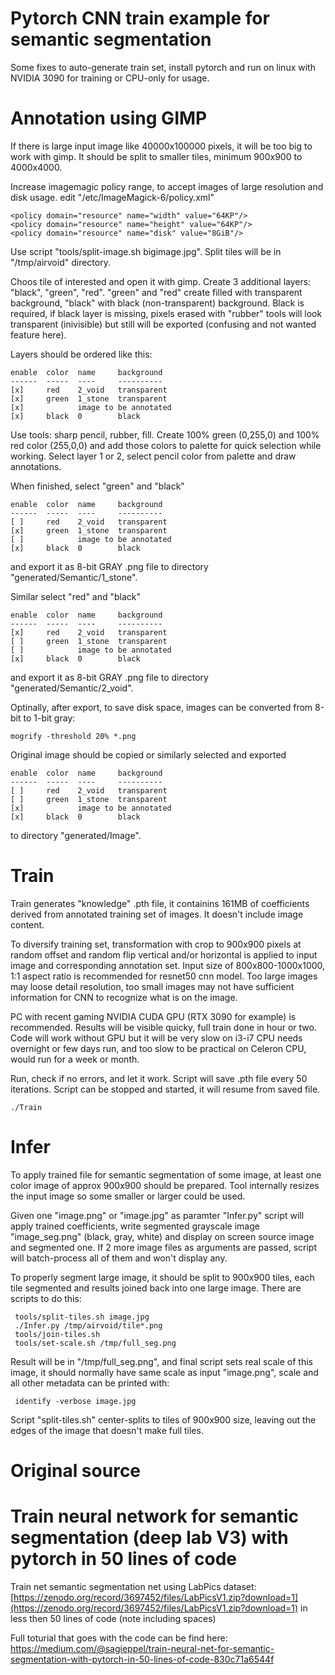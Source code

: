 # Pytorch CNN train example for semantic segmentation

Some fixes to auto-generate train set, install pytorch
and run on linux with NVIDIA 3090 for training or
CPU-only for usage.

# Annotation using GIMP

If there is large input image like 40000x100000 pixels, it will be too
big to work with gimp. It should be split to smaller tiles, minimum
900x900 to 4000x4000.

Increase imagemagic policy range, to accept images of large resolution
and disk usage. edit "/etc/ImageMagick-6/policy.xml"

    <policy domain="resource" name="width" value="64KP"/>
    <policy domain="resource" name="height" value="64KP"/>
    <policy domain="resource" name="disk" value="8GiB"/>

Use script "tools/split-image.sh bigimage.jpg". Split tiles will be in
"/tmp/airvoid" directory.

Choos tile of interested and open it with gimp. Create 3 additional layers:
"black", "green", "red". "green" and "red" create filled with transparent
background, "black" with black (non-transparent) background. Black is
required, if black layer is missing, pixels erased with "rubber" tools
will look transparent (inivisible) but still will be exported (confusing
and not wanted feature here).

Layers should be ordered like this:

    enable  color  name     background
    ------  -----  ----     ----------
    [x]     red    2_void   transparent
    [x]     green  1_stone  transparent
    [x]            image to be annotated
    [x]     black  0        black

Use tools: sharp pencil, rubber, fill.
Create 100% green (0,255,0) and 100% red color (255,0,0)
and add those colors to palette for quick selection while working.
Select layer 1 or 2, select pencil color from palette
and draw annotations.

When finished, select "green" and "black"

    enable  color  name     background
    ------  -----  ----     ----------
    [ ]     red    2_void   transparent
    [x]     green  1_stone  transparent
    [ ]            image to be annotated
    [x]     black  0        black

and export it as 8-bit GRAY .png file to
directory "generated/Semantic/1_stone".

Similar select "red" and "black"

    enable  color  name     background
    ------  -----  ----     ----------
    [x]     red    2_void   transparent
    [ ]     green  1_stone  transparent
    [ ]            image to be annotated
    [x]     black  0        black

and export it as 8-bit GRAY .png file to
directory "generated/Semantic/2_void".

Optinally, after export, to save disk space,
images can be converted from 8-bit to 1-bit gray:

    mogrify -threshold 20% *.png

Original image should be copied or similarly selected and exported

    enable  color  name     background
    ------  -----  ----     ----------
    [ ]     red    2_void   transparent
    [ ]     green  1_stone  transparent
    [x]            image to be annotated
    [x]     black  0        black

to directory "generated/Image".

# Train

Train generates "knowledge" .pth file, it containins 161MB of coefficients
derived from annotated training set of images. It doesn't include image
content.

To diversify training set, transformation with crop to 900x900 pixels at random
offset and random flip vertical and/or horizontal is applied to input image and
corresponding annotation set. Input size of 800x800-1000x1000, 1:1 aspect
ratio is recommended for resnet50 cnn model. Too large images may loose detail
resolution, too small images may not have sufficient information for CNN to
recognize what is on the image.

PC with recent gaming NVIDIA CUDA GPU (RTX 3090 for example) is recommended.
Results will be visible quicky,
full train done in hour or two. Code will work without GPU but it will be
very slow on i3-i7 CPU needs overnight or few days run, and too slow
to be practical on Celeron CPU, would run for a week or month.

Run, check if no errors, and let it work. Script will save .pth file
every 50 iterations. Script can be stopped and started, it will resume
from saved file.

    ./Train

# Infer

To apply trained file for semantic segmentation of some image,
at least one color image of approx 900x900 should be prepared.
Tool internally resizes the input image so some smaller or larger
could be used.

Given one "image.png" or "image.jpg" as paramter "Infer.py" script will
apply trained coefficients, write segmented grayscale image "image_seg.png"
(black, gray, white) and display on screen source image and segmented one.
If 2 more image files as arguments are passed, script will batch-process all
of them and won't display any.

To properly segment large image, it should be split to 900x900 tiles,
each tile segmented and results joined back into one large image.
There are scripts to do this:

     tools/split-tiles.sh image.jpg
     ./Infer.py /tmp/airvoid/tile*.png
     tools/join-tiles.sh
     tools/set-scale.sh /tmp/full_seg.png

Result will be in "/tmp/full_seg.png", and final script sets real scale
of this image, it should normally have same scale as input "image.png",
scale and all other metadata can be printed with:

     identify -verbose image.jpg

Script "split-tiles.sh" center-splits to tiles of 900x900 size, leaving
out the edges of the image that doesn't make full tiles.

# Original source

# Train neural network for semantic segmentation (deep lab V3) with pytorch in 50 lines of code

Train net semantic segmentation net using LabPics dataset: [https://zenodo.org/record/3697452/files/LabPicsV1.zip?download=1](https://zenodo.org/record/3697452/files/LabPicsV1.zip?download=1) in less then 50 lines of code (note including spaces)

Full toturial that goes with the code can be find here:
https://medium.com/@sagieppel/train-neural-net-for-semantic-segmentation-with-pytorch-in-50-lines-of-code-830c71a6544f
